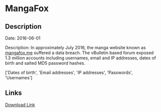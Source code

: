 # MangaFox

## Description

Date: 2016-06-01

Description:
In approximately July 2016, the manga website known as <a href="http://mangafox.me" target="_blank" rel="noopener">mangafox.me</a> suffered a data breach. The vBulletin based forum exposed 1.3 million accounts including usernames, email and IP addresses, dates of birth and salted MD5 password hashes.


['Dates of birth', 'Email addresses', 'IP addresses', 'Passwords', 'Usernames']

## Links

[Download Link](https://link-to.net/1229997/690.5924858907173/dynamic/?r=aHR0cHM6Ly93d3cubWVkaWFmaXJlLmNvbS92aWV3L0R2UHFwUjlMNktsaEk1ei9tYW5nYWZveC5tZS9maWxl)